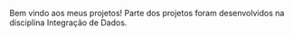 Bem vindo aos meus projetos! Parte dos projetos foram desenvolvidos na disciplina Integração de Dados.